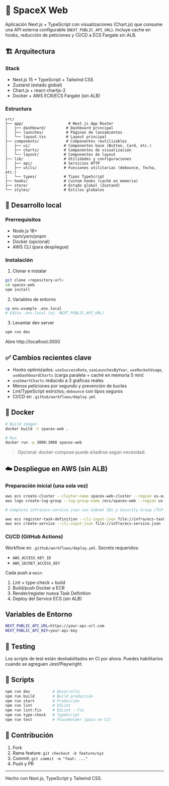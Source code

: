 # 🚀 SpaceX Web

Aplicación Next.js + TypeScript con visualizaciones (Chart.js) que consume una API externa configurable (`NEXT_PUBLIC_API_URL`). Incluye cache en hooks, reducción de peticiones y CI/CD a ECS Fargate sin ALB.

## 🏗️ Arquitectura

### Stack
- Next.js 15 + TypeScript + Tailwind CSS
- Zustand (estado global)
- Chart.js + react-chartjs-2
- Docker + AWS ECR/ECS Fargate (sin ALB)

### Estructura
```
src/
├── app/                    # Next.js App Router
│   ├── dashboard/         # Dashboard principal
│   ├── launches/          # Páginas de lanzamientos
│   └── layout.tsx         # Layout principal
├── components/            # Componentes reutilizables
│   ├── ui/               # Componentes base (Button, Card, etc.)
│   ├── charts/           # Componentes de visualización
│   └── layout/           # Componentes de layout
├── lib/                  # Utilidades y configuraciones
│   ├── api/              # Servicios HTTP
│   ├── utils/            # Funciones utilitarias (debounce, fecha, etc.)
│   └── types/            # Tipos TypeScript
├── hooks/                # Custom hooks (caché en memoria)
├── store/                # Estado global (Zustand)
└── styles/               # Estilos globales
```

## 🚀 Desarrollo local

### Prerrequisitos
- Node.js 18+
- npm/yarn/pnpm
- Docker (opcional)
- AWS CLI (para despliegue)

### Instalación
1) Clonar e instalar
```bash
git clone <repository-url>
cd spacex-web
npm install
```

2) Variables de entorno
```bash
cp env.example .env.local
# Edita .env.local (ej. NEXT_PUBLIC_API_URL)
```

3) Levantar dev server
```bash
npm run dev
```
Abre http://localhost:3000

## ✅ Cambios recientes clave
- Hooks optimizados: `useSuccessRate`, `useLaunchesByYear`, `useRocketUsage`, `useDashboardCharts` (carga paralela + caché en memoria 5 min)
- `useSmartCharts` reducido a 3 gráficas reales
- Menos peticiones por segundo y prevención de bucles
- Lint/TypeScript estrictos; `debounce` con tipos seguros
- CI/CD en `.github/workflows/deploy.yml`

## 🐳 Docker

```bash
# Build imagen
docker build -t spacex-web .

# Run
docker run -p 3000:3000 spacex-web
```
> Opcional: docker-compose puede añadirse según necesidad.

## ☁️ Despliegue en AWS (sin ALB)

### Preparación inicial (una sola vez)
```bash
aws ecs create-cluster --cluster-name spacex-web-cluster --region us-east-1
aws logs create-log-group --log-group-name /ecs/spacex-web --region us-east-1 || true

# Completa infra/ecs-service.json con Subnet IDs y Security Group (TCP 3000 público)

aws ecs register-task-definition --cli-input-json file://infra/ecs-task-definition.json --region us-east-1
aws ecs create-service --cli-input-json file://infra/ecs-service.json --region us-east-1
```

### CI/CD (GitHub Actions)
Workflow en `.github/workflows/deploy.yml`. Secrets requeridos:
- `AWS_ACCESS_KEY_ID`
- `AWS_SECRET_ACCESS_KEY`

Cada push a `main`:
1) Lint + type-check + build
2) Build/push Docker a ECR
3) Render/register nueva Task Definition
4) Deploy del Service ECS (sin ALB)

## Variables de Entorno
```bash
NEXT_PUBLIC_API_URL=https://your-api-url.com
NEXT_PUBLIC_API_KEY=your-api-key
```

## 🧪 Testing
Los scripts de test están deshabilitados en CI por ahora. Puedes habilitarlos cuando se agreguen Jest/Playwright.

## 📝 Scripts
```bash
npm run dev          # Desarrollo
npm run build        # Build producción
npm run start        # Producción
npm run lint         # ESLint
npm run lint:fix     # ESLint --fix
npm run type-check   # TypeScript
npm run test         # Placeholder (pasa en CI)
```

## 🤝 Contribución
1. Fork
2. Rama feature: `git checkout -b feature/xyz`
3. Commit: `git commit -m "feat: ..."`
4. Push y PR

---

Hecho con Next.js, TypeScript y Tailwind CSS.
